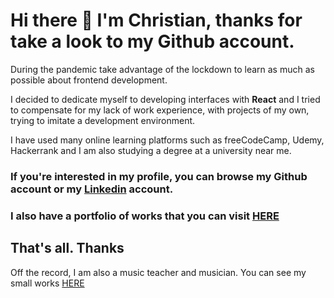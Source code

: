 # Hi there 👋 I'm Christian, thanks for take a look to my Github account.

 During the pandemic take advantage of the lockdown to learn as much as possible about frontend development.

 I decided to dedicate myself to developing interfaces with **React** and I tried to compensate for my lack of work experience, with projects of my own, trying to imitate a development environment.
 
 I have used many online learning platforms such as freeCodeCamp, Udemy, Hackerrank and I am also studying a degree at a university near me.

### If you're interested in my profile, you can browse my Github account or my [Linkedin](https://www.linkedin.com/in/christian-caracach/) account.

### I also have a portfolio of works that you can visit [HERE](https://portfolioccaracach.web.app/)

## That's all. Thanks

 Off the record, I am also a music teacher and musician. You can see my small works [HERE](https://www.instagram.com/subricato/)
